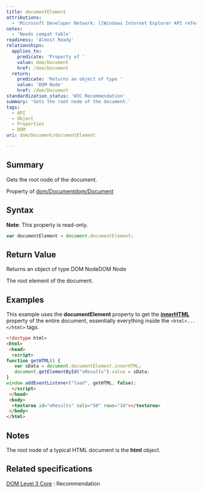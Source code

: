 ```yaml
---
title: documentElement
attributions:
  - 'Microsoft Developer Network: [[Windows Internet Explorer API reference](http://msdn.microsoft.com/en-us/library/ie/hh828809%28v=vs.85%29.aspx) Article]'
notes:
  - 'Needs compat table'
readiness: 'Almost Ready'
relationships:
  applies_to:
    predicate: 'Property of '
    value: dom/Document
    href: /dom/Document
  return:
    predicate: 'Returns an object of type '
    value: 'DOM Node'
    href: /dom/Document
standardization_status: 'W3C Recommendation'
summary: 'Gets the root node of the document.'
tags:
  - API
  - Object
  - Properties
  - DOM
uri: dom/Document/documentElement

---
```

## Summary

Gets the root node of the document.

Property of [dom/Document](/dom/Document)[dom/Document](/dom/Document)

## Syntax

**Note**: This property is read-only.

``` js
var documentElement = document.documentElement;
```

## Return Value

Returns an object of type DOM NodeDOM Node

The root element of the document.

## Examples

This example uses the **documentElement** property to get the [**innerHTML**](/dom/HTMLElement/innerHTML) property of the entire document, essentially everything inside the `<html>...</html>` tags.

``` html
<!doctype html>
<html>
 <head>
  <script>
function getHTML() {
   var sData = document.documentElement.innerHTML;
   document.getElementById("oResults").value = sData;
}
window.addEventListener("load", getHTML, false);
  </script>
 </head>
 <body>
  <textarea id="oResults" cols="50" rows="10"></textarea>
 </body>
</html>
```

## Notes

The root node of a typical HTML document is the **html** object.

## Related specifications

[DOM Level 3 Core](http://www.w3.org/TR/DOM-Level-3-Core/core.html#i-Document)
:   Recommendation
